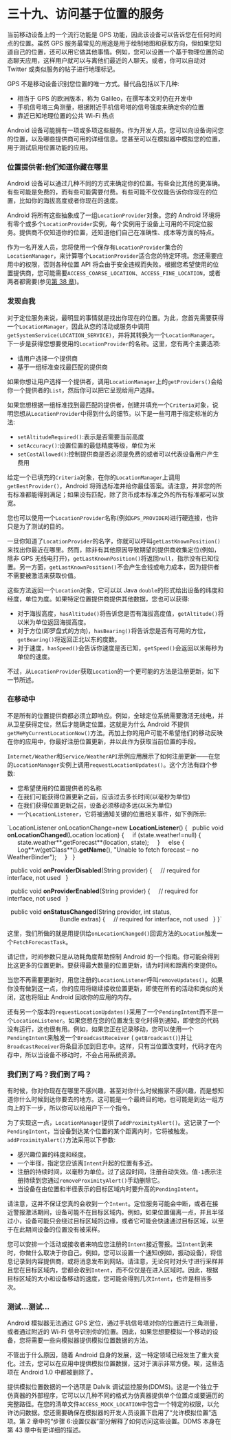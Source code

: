 # 三十九、访问基于位置的服务

当前移动设备上的一个流行功能是 GPS 功能，因此该设备可以告诉您在任何时间点的位置。虽然 GPS 服务最常见的用途是用于绘制地图和获取方向，但如果您知道自己的位置，还可以用它做其他事情。例如，您可以设置一个基于物理位置的动态聊天应用，这样用户就可以与离他们最近的人聊天。或者，你可以自动对 Twitter 或类似服务的帖子进行地理标记。

GPS 不是移动设备识别您位置的唯一方式。替代品包括以下几种:

*   相当于 GPS 的欧洲版本，称为 Galileo，在撰写本文时仍在开发中
*   手机信号塔三角测量，根据附近手机信号塔的信号强度来确定你的位置
*   靠近已知地理位置的公共 Wi-Fi 热点

Android 设备可能拥有一项或多项这些服务。作为开发人员，您可以向设备询问您的位置，以及哪些提供商可用的详细信息。您甚至可以在模拟器中模拟您的位置，用于测试启用位置功能的应用。

### 位置提供者:他们知道你藏在哪里

Android 设备可以通过几种不同的方式来确定你的位置。有些会比其他的更准确。有些可能是免费的，而有些可能需要付费。有些可能不仅仅能告诉你你现在的位置，比如你的海拔高度或者你现在的速度。

Android 将所有这些抽象成了一组`LocationProvider`对象。您的 Android 环境将有零个或多个`LocationProvider`实例，每个实例用于设备上可用的不同定位服务。提供商不仅知道你的位置，还知道他们自己在准确性、成本等方面的特点。

作为一名开发人员，您将使用一个保存有`LocationProvider`集合的`LocationManager`，来计算哪个`LocationProvider`适合您的特定环境。您还需要应用中的权限，否则各种位置 API 将会由于安全违规而失败。根据您希望使用的位置提供商，您可能需要`ACCESS_COARSE_LOCATION`、`ACCESS_FINE_LOCATION`，或者两者都需要(参见[第 38 章](38.html#ch38))。

### 发现自我

对于定位服务来说，最明显的事情就是找出你现在的位置。为此，您首先需要获得一个`LocationManager`，因此从您的活动或服务中调用`getSystemService(LOCATION_SERVICE)`，并将其转换为一个`LocationManager`。下一步是获得您想要使用的`LocationProvider`的名称。这里，您有两个主要选项:

*   请用户选择一个提供商
*   基于一组标准查找最匹配的提供商

如果你想让用户选择一个提供者，调用`LocationManager`上的`getProviders()`会给你一个提供者的`List`，然后你可以把它呈现给用户选择。

如果您想根据一组标准找到最匹配的提供者，创建并填充一个`Criteria`对象，说明您想从`LocationProvider`中得到什么的细节。以下是一些可用于指定标准的方法:

*   `setAltitudeRequired()`:表示是否需要当前高度
*   `setAccuracy()`:设置位置的最低精度等级，单位为米
*   `setCostAllowed()`:控制提供商是否必须是免费的或者可以代表设备用户产生费用

给定一个已填充的`Criteria`对象，在你的`LocationManager`上调用`getBestProvider()`，Android 将筛选标准并给你最佳答案。请注意，并非您的所有标准都能得到满足；如果没有匹配，除了货币成本标准之外的所有标准都可以放宽。

您也可以使用一个`LocationProvider`名称(例如`GPS_PROVIDER`)进行硬连接，也许只是为了测试的目的。

一旦你知道了`LocationProvider`的名字，你就可以呼叫`getLastKnownPosition()`来找出你最近在哪里。然而，除非有其他原因导致期望的提供商收集定位(例如，除非 GPS 无线电打开)，`getLastKnownPosition()`将返回`null`，指示没有已知位置。另一方面，`getLastKnownPosition()`不会产生金钱或电力成本，因为提供者不需要被激活来获取价值。

这些方法返回一个`Location`对象，它可以以 Java `double`的形式给出设备的纬度和经度，单位为度。如果特定位置提供商提供其他数据，您也可以获得:

*   对于海拔高度，`hasAltitude()`将告诉您是否有海拔高度值，`getAltitude()`将以米为单位返回海拔高度。
*   对于方位(即罗盘式的方向)，`hasBearing()`将告诉您是否有可用的方位，`getBearing()`将返回正北以东的度数。
*   对于速度，`hasSpeed()`会告诉你速度是否已知，`getSpeed()`会返回以米每秒为单位的速度。

不过，从`LocationProvider`获取`Location`的一个更可能的方法是注册更新，如下一节所述。

### 在移动中

不是所有的位置提供商都必须立即响应。例如，全球定位系统需要激活无线电，并从卫星获得定位，然后才能确定位置。这就是为什么 Android 不提供`getMeMyCurrentLocationNow()`方法。再加上你的用户可能不希望他们的移动反映在你的应用中，你最好注册位置更新，并以此作为获取当前位置的手段。

`Internet/Weather`和`Service/WeatherAPI`示例应用展示了如何注册更新——在您的`LocationManager`实例上调用`requestLocationUpdates()`。这个方法有四个参数:

*   您希望使用的位置提供者的名称
*   在我们可能获得位置更新之前，应该过去多长时间(以毫秒为单位)
*   在我们获得位置更新之前，设备必须移动多远(以米为单位)
*   一个`LocationListener`，它将被通知关键的位置相关事件，如下例所示:

`LocationListener onLocationChange=new **LocationListener**() {
  public void **onLocationChanged**(Location location) {
    if (state.weather!=null) {
      state.weather**.getForecast**(location, state);
    }
    else {
      Log**.w(getClass**()**.getName**(), "Unable to fetch forecast – no WeatherBinder");
    }
  }

  public void **onProviderDisabled**(String provider) {
    // required for interface, not used
  }

  public void **onProviderEnabled**(String provider) {
    // required for interface, not used
  }

  public void **onStatusChanged**(String provider, int status,
                               Bundle extras) {
    // required for interface, not used
  }
}`

这里，我们所做的就是用提供给`onLocationChanged()`回调方法的`Location`触发一个`FetchForecastTask`。

请记住，时间参数只是从功耗角度帮助控制 Android 的一个指南。你可能会得到比这更多的位置更新。要获得最大数量的位置更新，请为时间和距离约束提供`0`。

当您不再需要更新时，用您注册的`LocationListener`呼叫`removeUpdates()`。如果你没有做到这一点，你的应用将继续接收位置更新，即使在所有的活动和类似的关闭，这也将阻止 Android 回收你的应用的内存。

还有另一个版本的`requestLocationUpdates()`采用了一个`PendingIntent`而不是一个`LocationListener`。如果您想在您的位置发生变化时得到通知，即使您的代码没有运行，这也很有用。例如，如果您正在记录移动，您可以使用一个`PendingIntent`来触发一个`BroadcastReceiver` ( `getBroadcast()`)并让`BroadcastReceiver`将条目添加到日志中。这样，只有当位置改变时，代码才在内存中，所以当设备不移动时，不会占用系统资源。

### 我们到了吗？我们到了吗？

有时候，你对你现在在哪里不感兴趣，甚至对你什么时候搬家不感兴趣，而是想知道你什么时候到达你要去的地方。这可能是一个最终目的地，也可能是到达一组方向上的下一步，所以你可以给用户下一个指令。

为了实现这一点，`LocationManager`提供了`addProximityAlert()`。这记录了一个`PendingIntent`，当设备到达某个位置的某个距离内时，它将被触发。`addProximityAlert()`方法采用以下参数:

*   感兴趣位置的纬度和经度。
*   一个半径，指定您应该离`Intent`升起的位置有多近。
*   注册的持续时间，以毫秒为单位。过了这段时间，注册自动失效。值`-1`表示注册持续到您通过`removeProximityAlert()`手动删除它。
*   当设备在由位置和半径表示的目标区域内时要升高的`PendingIntent`。

请注意，这并不保证您真的会收到一个`Intent`。定位服务可能会中断，或者在接近警报激活期间，设备可能不在目标区域内。例如，如果位置偏离一点，并且半径过小，设备可能只会绕过目标区域的边缘，或者它可能会快速通过目标区域，以至于在此期间设备的位置没有被采样。

您可以安排一个活动或接收者来响应您注册的`Intent`接近警报。当`Intent`到来时，你做什么取决于你自己。例如，您可以设置一个通知(例如，振动设备)，将信息记录到内容提供商，或将消息发布到网站。请注意，无论何时对头寸进行采样并且您在目标区域内，您都会收到`Intent`，而不仅仅是在进入区域时。因此，根据目标区域的大小和设备移动的速度，您可能会得到几次`Intent`，也许是相当多次。

### 测试...测试...

Android 模拟器无法通过 GPS 定位，通过手机信号塔对你的位置进行三角测量，或者通过附近的 Wi-Fi 信号识别你的位置。因此，如果您想要模拟一个移动的设备，您将需要一些向模拟器提供模拟位置数据的方法。

不管出于什么原因，随着 Android 自身的发展，这一特定领域已经发生了重大变化。过去，您可以在应用中提供模拟位置数据，这对于演示非常方便。唉，这些选项在 Android 1.0 中都被删除了。

提供模拟位置数据的一个选项是 Dalvik 调试监控服务(DDMS)。这是一个独立于仿真器的外部程序，它可以以几种不同的格式为仿真器提供单个位置点或要遍历的完整路径。在您的清单文件`ACCESS_MOCK_LOCATION`中包含一个特定的权限，以允许访问数据。您还需要确保在模拟器的开发人员设置下启用了“允许模拟位置”选项。第 2 章中的“步骤 6:设置仪器”部分解释了如何访问这些设置。DDMS 本身在第 43 章中有更详细的描述。